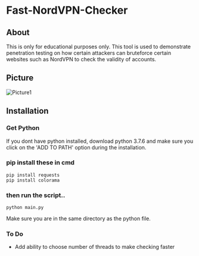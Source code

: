# Fast-NordVPN-Checker

## About
This is only for educational purposes only. This tool is used to demonstrate penetration testing on how certain attackers can bruteforce certain websites such as NordVPN to check the validity of accounts.

## Picture
![Picture1](https://i.ibb.co/Cv0bCnv/Screenshot-97.png)

## Installation
### Get Python
If you dont have python installed, download python 3.7.6
and make sure you click on the 'ADD TO PATH' option during
the installation.

### pip install these in cmd
```
pip install requests
pip install colorama
```

### then run the script..
```
python main.py
```
Make sure you are in the same directory as the 
python file.

### To Do
- Add ability to choose number of threads to make checking faster

